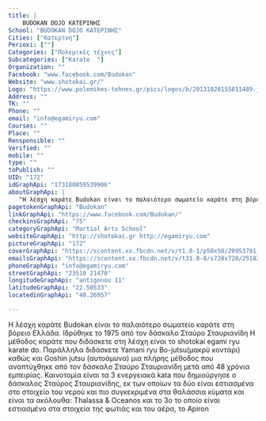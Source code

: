 ```yaml
---
title: |
    BUDOKAN DOJO ΚΑΤΕΡΙΝΗΣ
School: "BUDOKAN DOJO ΚΑΤΕΡΙΝΗΣ"
Cities: ["Κατερίνη"]
Perioxi: [""]
Categories: ["Πολεμικές τέχνες"]
Subcategories: ["Karate  "]
Organization: ""
Facebook: "www.facebook.com/Budokan"
Website: "www.shotokai.gr/"
Logo: "https://www.polemikes-tehnes.gr/pics/logos/b/20131028155811489.jpg"
Address: ""
TK: ""
Phone: ""
email: "info@egamiryu.com"
Courses: ""
Place: ""
Rensponsible: ""
Verified: ""
mobile: ""
type: ""
toPublish: ""
UID: "172"
idGraphApi: "173180859539906"
aboutGraphApi: | 
   "Η λέσχη καράτε Budokan είναι το παλαιότερο σωματείο καράτε στη βόρειο Ελλάδα. Ιδρύθηκε το 1975 απο τον δάσκαλο Σταύρο Σταυριανίδη"
pagetokenGraphApi: "Budokan"
linkGraphApi: "https://www.facebook.com/Budokan/"
checkinsGraphApi: "75"
categoryGraphApi: "Martial Arts School"
websiteGraphApi: "http://shotokai.gr http://egamiryu.com"
pictureGraphApi: "172"
coverGraphApi: "https://scontent.xx.fbcdn.net/v/t1.0-1/p50x50/20953791_656974891160498_388224516050384259_n.jpg?oh=007dce760fd3ce7b94862ef78756e29d&amp;oe=5B41F50F"
emailsGraphApi: "https://scontent.xx.fbcdn.net/v/t31.0-8/s720x720/25182378_699530926904894_762454107150317874_o.jpg?oh=a68705ee29eda0267d60b4dc1993979c&amp;oe=5B076180"
phoneGraphApi: "info@egamiryu.com"
streetGraphApi: "23510 21470"
longitudeGraphApi: "antigonou 11"
latitudeGraphApi: "22.50533"
locatedinGraphApi: "40.26957"

---
```


Η λέσχη καράτε Budokan είναι το παλαιότερο σωματείο καράτε στη βόρειο Ελλάδα. Ιδρύθηκε το 1975 από τον δάσκαλο Σταύρο Σταυριανίδη Η μέθοδος καράτε που διδάσκετε στη λέσχη είναι το shotokai egami ryu karate do. Παράλληλα διδάσκετε Yamani ryu Bo-jutsu(μακρύ κοντάρι) καθώς και Goshin jutsu (αυτοάμυνα) μια πλήρης μέθοδος που αναπτύχθηκε από τον δάσκαλο Σταύρο Σταυριανίδη μετά από 48 χρόνια εμπειρίας. Καινοτομία είναι τα 3 ενεργειακά kata που δημιούργησε ο δάσκαλος Σταύρος Σταυριανίδης, εκ των οποίων τα δύο είναι εστιασμένα στο στοιχείο του νερού και πιο συγκεκριμένα στα θαλάσσια κύματα και είναι τα ακόλουθα: Thalassa &amp; Oceanos και το 3ο το οποίο είναι εστιασμένο στα στοιχεία της φωτιάς και του αέρα, το Apiron 


